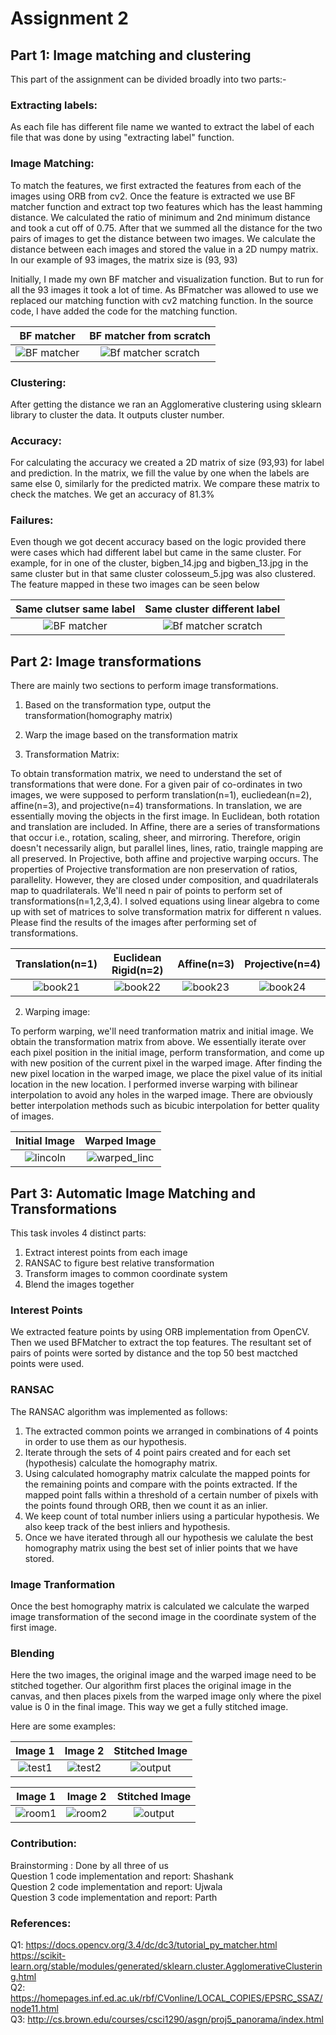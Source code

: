 # Assignment 2 

## Part 1: Image matching and clustering

This part of the assignment can be divided broadly into two parts:-

### Extracting labels: 
As each file has different file name we wanted to extract the label of each file that was done by using "extracting label" function.

### Image Matching: 
To match the features, we first extracted the features from each of the images using ORB from cv2. Once the feature is extracted we use BF matcher function and extract top two features which has the least hamming  distance. We calculated the ratio of minimum and 2nd minimum distance and took a cut off of 0.75. After that we summed all the distance for the two pairs of images to get the distance between two images. We calculate the distance between each images and stored the value in a 2D numpy matrix. In our example of 93 images, the matrix size is (93, 93)

Initially, I made my own BF matcher and visualization function. But to run for all the 93 images it took a lot of time. As BFmatcher was allowed to use we replaced our matching function with cv2 matching function. In the source code, I have added the code for the matching function.

BF matcher           |  BF matcher from scratch
:-------------------------:|:-------------------------:
![BF matcher](https://github.iu.edu/cs-b657-sp2022/sk128-ujmusku-partrao-a2/blob/main/BF%20matcher1.png)  |  ![Bf matcher scratch](https://github.iu.edu/cs-b657-sp2022/sk128-ujmusku-partrao-a2/blob/main/BF%20matcher_scratch.png)


### Clustering:
After getting the distance we ran an Agglomerative clustering using sklearn library to cluster the data. It outputs cluster number.

### Accuracy:
For calculating the accuracy we created a 2D matrix of size (93,93) for label and prediction. In the matrix, we fill the value by one when the labels are same else 0, similarly for the predicted matrix. We compare these matrix to check the matches. We get an accuracy of 81.3%

### Failures:
Even though we got decent accuracy based on the logic provided there were  cases which had different label but came in the same cluster. For example, for in one of the cluster, bigben_14.jpg and bigben_13.jpg in the same cluster but in that same cluster colosseum_5.jpg was also clustered. The feature mapped in these two images can be seen below

Same clutser same label          |  Same cluster different label
:-------------------------:|:-------------------------:
![BF matcher](https://github.iu.edu/cs-b657-sp2022/sk128-ujmusku-partrao-a2/blob/main/In%20same%20cluster.png)  |  ![Bf matcher scratch](https://github.iu.edu/cs-b657-sp2022/sk128-ujmusku-partrao-a2/blob/main/In%20same%20cluster%20different%20label.png)


## Part 2: Image transformations

There are mainly two sections to perform image transformations.
1. Based on the transformation type, output the transformation(homography matrix)
2. Warp the image based on the transformation matrix

1. Transformation Matrix:

To obtain transformation matrix, we need to understand the set of transformations that were done. For a given pair of co-ordinates in two images, we were supposed to perform translation(n=1), eucliedean(n=2), affine(n=3), and projective(n=4) transformations. In translation, we are essentially moving the objects in the first image. In Euclidean, both rotation and translation are included. In Affine, there are a series of transformations that occur i.e., rotation, scaling, sheer, and mirroring. Therefore, origin doesn't necessarily align, but parallel lines, lines, ratio, traingle mapping are all preserved. In Projective, both affine and projective warping occurs. The properties of Projective transformation are non preservation of ratios, parallelity. However, they are closed under composition, and quadrilaterals map to quadrilaterals. We'll need n pair of points to perform set of transformations(n=1,2,3,4). I solved equations using linear algebra to come up with set of matrices to solve transformation matrix for different n values. Please find the results of the images after performing set of transformations.


Translation(n=1)    |  Euclidean Rigid(n=2)  |  Affine(n=3)   |  Projective(n=4) 
:-------------------------:|:-------------------------:|:-------------------------:|:-------------------------:
![book21](https://media.github.iu.edu/user/18351/files/4fc3bd14-4e69-4f48-86ba-fc2a7dcb9146)  |  ![book22](https://media.github.iu.edu/user/18351/files/a3d9982f-ba2e-4822-8b5d-689b78d66e32)  | ![book23](https://media.github.iu.edu/user/18351/files/9ed0e4ae-f009-48a3-96d1-b0c216818f6e) |  ![book24](https://media.github.iu.edu/user/18351/files/1841fa9a-2af4-4d31-b266-cce1ab81fdc0)

2. Warping image:

To perform warping, we'll need tranformation matrix and initial image. We obtain the transformation matrix from above. We essentially iterate over each pixel position in the initial image, perform transformation, and come up with new position of the current pixel in the warped image. After finding the new pixel location in the warped image, we place the pixel value of its initial location in the new location. I performed inverse warping with bilinear interpolation to avoid any holes in the warped image. There are obviously better interpolation methods such as bicubic interpolation for better quality of images. 

Initial Image         |  Warped Image
:-------------------------:|:-------------------------:
![lincoln](https://media.github.iu.edu/user/18351/files/0dacb9eb-7061-4797-a06b-f2fffaa067c1)  |  ![warped_linc](https://media.github.iu.edu/user/18351/files/82f815b2-7c4f-4be9-864b-bc4a213c16de)

## Part 3: Automatic Image Matching and Transformations

This task involes 4 distinct parts:
1. Extract interest points from each image
2. RANSAC to figure best relative transformation
3. Transform images to common coordinate system
4. Blend the images together

### Interest Points

We extracted feature points by using ORB implementation from OpenCV. Then we used BFMatcher to extract the top features. The resultant set of pairs of points were sorted by distance and the top 50 best mactched points were used.

### RANSAC
The RANSAC algorithm was implemented as follows:
1. The extracted common points we arranged in combinations of 4 points in order to use them as our hypothesis.
2. Iterate through the sets of 4 point pairs created and for each set (hypothesis) calculate the homography matrix.
3. Using calculated homography matrix calculate the mapped points for the remaining points and compare with the points extracted. If the mapped point falls within a threshold of a certain number of pixels with the points found through ORB, then we count it as an inlier. 
4. We keep count of total number inliers using a particular hypothesis. We also keep track of the best inliers and hypothesis.
5. Once we have iterated through all our hypothesis we calulate the best homography matrix using the best set of inlier points that we have stored.

### Image Tranformation

Once the best homography matrix is calculated we calculate the warped image transformation of the second image in the coordinate system of the first image.

### Blending

Here the two images, the original image and the warped image need to be stitched together. Our algorithm first places the original image in the canvas, and then places pixels from the warped image only where the pixel value is 0 in the final image. This way we get a fully stitched image. 

Here are some examples:

Image 1           |  Image 2           | Stitched Image           
:-------------------------:|:-------------------------:|:-------------------------:
![test1](https://media.github.iu.edu/user/18438/files/19caf5da-826a-45b0-a34f-222c996b8b7f) | ![test2](https://media.github.iu.edu/user/18438/files/1f8cfda7-9d50-438e-b780-9b85276d46c0) | ![output](https://media.github.iu.edu/user/18438/files/0260b3cd-5670-40e0-b9ec-78c938989602)



Image 1           |  Image 2           | Stitched Image           
:-------------------------:|:-------------------------:|:-------------------------:
![room1](https://media.github.iu.edu/user/18438/files/d8928016-49fd-47eb-931a-b63f5a268b49)|  ![room2](https://media.github.iu.edu/user/18438/files/3480931b-ca6f-48a7-90a8-7ce70e1e36e8)| ![output](https://media.github.iu.edu/user/18438/files/c343d16a-0ab4-4f2d-8319-3567916c5162)


### Contribution:
Brainstorming : Done by all three of us <br />
Question 1 code implementation and report: Shashank <br />
Question 2 code implementation and report: Ujwala <br />
Question 3 code implementation and report: Parth <br />

### References:
Q1: https://docs.opencv.org/3.4/dc/dc3/tutorial_py_matcher.html <br />
    https://scikit-learn.org/stable/modules/generated/sklearn.cluster.AgglomerativeClustering.html <br />
Q2: https://homepages.inf.ed.ac.uk/rbf/CVonline/LOCAL_COPIES/EPSRC_SSAZ/node11.html <br />
Q3: http://cs.brown.edu/courses/csci1290/asgn/proj5_panorama/index.html <br />






